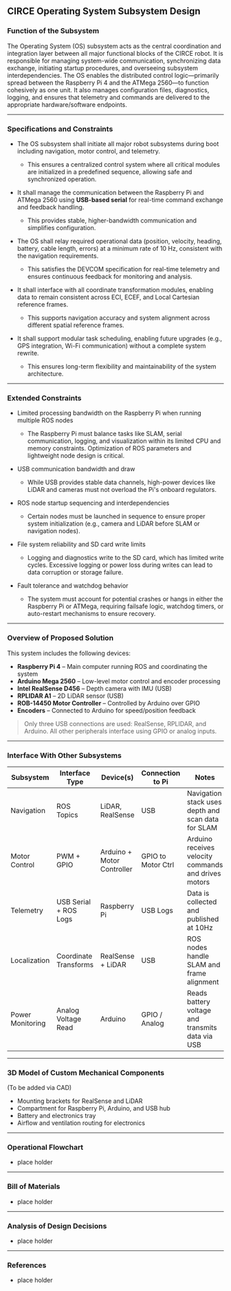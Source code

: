 ## CIRCE Operating System Subsystem Design

### Function of the Subsystem

The Operating System (OS) subsystem acts as the central coordination and integration layer between all major functional blocks of the CIRCE robot. It is responsible for managing system-wide communication, synchronizing data exchange, initiating startup procedures, and overseeing subsystem interdependencies. The OS enables the distributed control logic—primarily spread between the Raspberry Pi 4 and the ATMega 2560—to function cohesively as one unit. It also manages configuration files, diagnostics, logging, and ensures that telemetry and commands are delivered to the appropriate hardware/software endpoints.

---

### Specifications and Constraints

- The OS subsystem shall initiate all major robot subsystems during boot including navigation, motor control, and telemetry.  
  - This ensures a centralized control system where all critical modules are initialized in a predefined sequence, allowing safe and synchronized operation.

- It shall manage the communication between the Raspberry Pi and ATMega 2560 using **USB-based serial** for real-time command exchange and feedback handling.  
  - This provides stable, higher-bandwidth communication and simplifies configuration.

- The OS shall relay required operational data (position, velocity, heading, battery, cable length, errors) at a minimum rate of 10 Hz, consistent with the navigation requirements.  
  - This satisfies the DEVCOM specification for real-time telemetry and ensures continuous feedback for monitoring and analysis.

- It shall interface with all coordinate transformation modules, enabling data to remain consistent across ECI, ECEF, and Local Cartesian reference frames.  
  - This supports navigation accuracy and system alignment across different spatial reference frames.

- It shall support modular task scheduling, enabling future upgrades (e.g., GPS integration, Wi-Fi communication) without a complete system rewrite.  
  - This ensures long-term flexibility and maintainability of the system architecture.

---

### Extended Constraints

- Limited processing bandwidth on the Raspberry Pi when running multiple ROS nodes  
  - The Raspberry Pi must balance tasks like SLAM, serial communication, logging, and visualization within its limited CPU and memory constraints. Optimization of ROS parameters and lightweight node design is critical.

- USB communication bandwidth and draw  
  - While USB provides stable data channels, high-power devices like LiDAR and cameras must not overload the Pi's onboard regulators.

- ROS node startup sequencing and interdependencies  
  - Certain nodes must be launched in sequence to ensure proper system initialization (e.g., camera and LiDAR before SLAM or navigation nodes).

- File system reliability and SD card write limits  
  - Logging and diagnostics write to the SD card, which has limited write cycles. Excessive logging or power loss during writes can lead to data corruption or storage failure.

- Fault tolerance and watchdog behavior  
  - The system must account for potential crashes or hangs in either the Raspberry Pi or ATMega, requiring failsafe logic, watchdog timers, or auto-restart mechanisms to ensure recovery.

---

### Overview of Proposed Solution

This system includes the following devices:

- **Raspberry Pi 4** – Main computer running ROS and coordinating the system  
- **Arduino Mega 2560** – Low-level motor control and encoder processing  
- **Intel RealSense D456** – Depth camera with IMU (USB)  
- **RPLIDAR A1** – 2D LiDAR sensor (USB)  
- **ROB-14450 Motor Controller** – Controlled by Arduino over GPIO  
- **Encoders** – Connected to Arduino for speed/position feedback  

> Only three USB connections are used: RealSense, RPLIDAR, and Arduino. All other peripherals interface using GPIO or analog inputs.

---

### Interface With Other Subsystems

| Subsystem        | Interface Type       | Device(s)                 | Connection to Pi      | Notes                                                    |
|------------------|-----------------------|----------------------------|------------------------|-----------------------------------------------------------|
| Navigation        | ROS Topics            | LiDAR, RealSense           | USB                    | Navigation stack uses depth and scan data for SLAM        |
| Motor Control     | PWM + GPIO            | Arduino + Motor Controller | GPIO to Motor Ctrl     | Arduino receives velocity commands and drives motors      |
| Telemetry         | USB Serial + ROS Logs | Raspberry Pi               | USB Logs               | Data is collected and published at 10Hz                   |
| Localization      | Coordinate Transforms | RealSense + LiDAR          | USB                    | ROS nodes handle SLAM and frame alignment                 |
| Power Monitoring  | Analog Voltage Read   | Arduino                    | GPIO / Analog          | Reads battery voltage and transmits data via USB          |

---

### 3D Model of Custom Mechanical Components

(To be added via CAD)

- Mounting brackets for RealSense and LiDAR  
- Compartment for Raspberry Pi, Arduino, and USB hub  
- Battery and electronics tray  
- Airflow and ventilation routing for electronics  

---

### Operational Flowchart

- place holder

---

### Bill of Materials

- place holder

---

### Analysis of Design Decisions

- place holder

---

### References

- place holder
